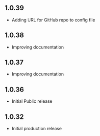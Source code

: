 <!-- https://developers.home-assistant.io/docs/add-ons/presentation#keeping-a-changelog -->

## 1.0.39

- Adding URL for GitHub repo to config file

## 1.0.38

- Improving documentation

## 1.0.37

- Improving documentation

## 1.0.36

- Initial Public release

## 1.0.32

- Initial production release